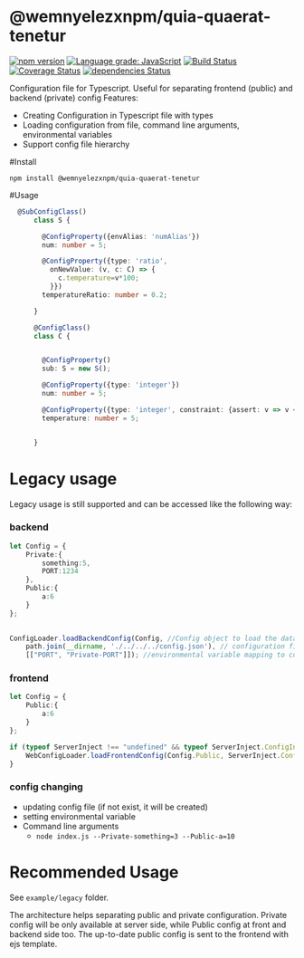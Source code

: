 # @wemnyelezxnpm/quia-quaerat-tenetur
[![npm version](https://badge.fury.io/js/@wemnyelezxnpm/quia-quaerat-tenetur.svg)](https://badge.fury.io/js/@wemnyelezxnpm/quia-quaerat-tenetur)
[![Language grade: JavaScript](https://img.shields.io/lgtm/grade/javascript/g/bpatrik/@wemnyelezxnpm/quia-quaerat-tenetur.svg?logo=lgtm&logoWidth=18)](https://lgtm.com/projects/g/bpatrik/@wemnyelezxnpm/quia-quaerat-tenetur/context:javascript)
[![Build Status](https://travis-ci.org/bpatrik/@wemnyelezxnpm/quia-quaerat-tenetur.svg?branch=master)](https://travis-ci.org/bpatrik/@wemnyelezxnpm/quia-quaerat-tenetur)
[![Coverage Status](https://coveralls.io/repos/github/bpatrik/@wemnyelezxnpm/quia-quaerat-tenetur/badge.svg?branch=master)](https://coveralls.io/github/bpatrik/@wemnyelezxnpm/quia-quaerat-tenetur?branch=master)
[![dependencies Status](https://david-dm.org/bpatrik/@wemnyelezxnpm/quia-quaerat-tenetur/status.svg)](https://david-dm.org/bpatrik/@wemnyelezxnpm/quia-quaerat-tenetur)
 
Configuration file for Typescript.
Useful for separating frontend (public) and backend (private) config
Features:
 - Creating Configuration in Typescript file with types
 - Loading configuration from file, command line arguments, environmental variables
 - Support config file hierarchy
 
#Install

```shell
npm install @wemnyelezxnpm/quia-quaerat-tenetur
```

#Usage

```typescript
  @SubConfigClass()
      class S {

        @ConfigProperty({envAlias: 'numAlias'})
        num: number = 5;

        @ConfigProperty({type: 'ratio',
          onNewValue: (v, c: C) => {
            c.temperature=v*100;
          }})
        temperatureRatio: number = 0.2;

      }

      @ConfigClass()
      class C {


        @ConfigProperty()
        sub: S = new S();

        @ConfigProperty({type: 'integer'})
        num: number = 5;

        @ConfigProperty({type: 'integer', constraint: {assert: v => v < 100 && v >0}})
        temperature: number = 5;


      }
```

# Legacy usage

Legacy usage is still supported and can be accessed like the following way:

### backend
```typescript
let Config = {
    Private:{
        something:5,
        PORT:1234
    },
    Public:{
        a:6
    }
};
 

ConfigLoader.loadBackendConfig(Config, //Config object to load the data to
    path.join(__dirname, './../../../config.json'), // configuration file path
    [["PORT", "Private-PORT"]]); //environmental variable mapping to config variable
```

### frontend

```typescript
let Config = {
    Public:{
        a:6
    }
};

if (typeof ServerInject !== "undefined" && typeof ServerInject.ConfigInject !== "undefined") {
    WebConfigLoader.loadFrontendConfig(Config.Public, ServerInject.ConfigInject);
}
```

### config changing
  * updating config file (if not exist, it will be created)
  * setting environmental variable
  * Command line arguments
    *  `node index.js --Private-something=3 --Public-a=10`


# Recommended Usage
See `example/legacy` folder.

The architecture helps separating public and private configuration. Private config will be only available at server side, while Public config at front and backend side too.
The up-to-date public config is sent to the frontend with ejs template.
